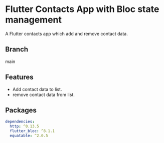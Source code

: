 # Flutter Contacts App with Bloc state management

A Flutter contacts app which add and remove contact data.

Branch  
------- 
main 

## Features

* Add contact data to list.
* remove contact data from list.

## Packages

```yaml
dependencies:
  http: ^0.13.5
  flutter_bloc: ^8.1.1
  equatable: ^2.0.5
```
